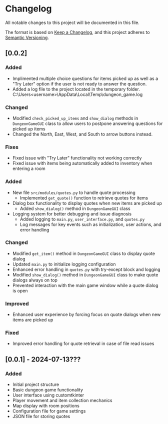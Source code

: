 # Changelog

All notable changes to this project will be documented in this file.

The format is based on [Keep a Changelog](https://keepachangelog.com/en/1.0.0/),
and this project adheres to [Semantic Versioning](https://semver.org/spec/v2.0.0.html).

## [0.0.2]

### Added
- Implimented multiple choice questions for items picked up as well as a "Try Later" option if the user is not ready to answer the question.
- Added a log file to the project located in the temporary folder. C:\Users\<username>\AppData\Local\Temp\dungeon_game.log

### Changed
- Modified `check_picked_up_items` and `show_dialog` methods in `DungeonGameGUI` class to allow users to postpone answering questions for picked up items
- Changed the North, East, West, and South to arrow buttons instead.

### Fixes
- Fixed issue with "Try Later" functionality not working correctly
- Fixed issue with items being automatically added to inventory when entering a room

### Added
- New file `src/modules/quotes.py` to handle quote processing
  - Implemented `get_quote()` function to retrieve quotes for items
- Dialog box functionality to display quotes when new items are picked up
  - Added `show_dialog()` method in `DungeonGameGUI` class
- Logging system for better debugging and issue diagnosis
  - Added logging to `main.py`, `user_interface.py`, and `quotes.py`
  - Log messages for key events such as initialization, user actions, and error handling

### Changed
- Modified `get_item()` method in `DungeonGameGUI` class to display quote dialog
- Updated `main.py` to initialize logging configuration
- Enhanced error handling in `quotes.py` with try-except block and logging
- Modified `show_dialog()` method in `DungeonGameGUI` class to make quote dialogs always on top
- Prevented interaction with the main game window while a quote dialog is open

### Improved
- Enhanced user experience by forcing focus on quote dialogs when new items are picked up
### Fixed
- Improved error handling for quote retrieval in case of file read issues

## [0.0.1] - 2024-07-13???

### Added
- Initial project structure
- Basic dungeon game functionality
- User interface using customtkinter
- Player movement and item collection mechanics
- Map display with room positions
- Configuration file for game settings
- JSON file for storing quotes